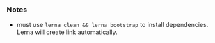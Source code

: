 ### Notes

- must use `lerna clean && lerna bootstrap` to install dependencies. Lerna will create link automatically.

